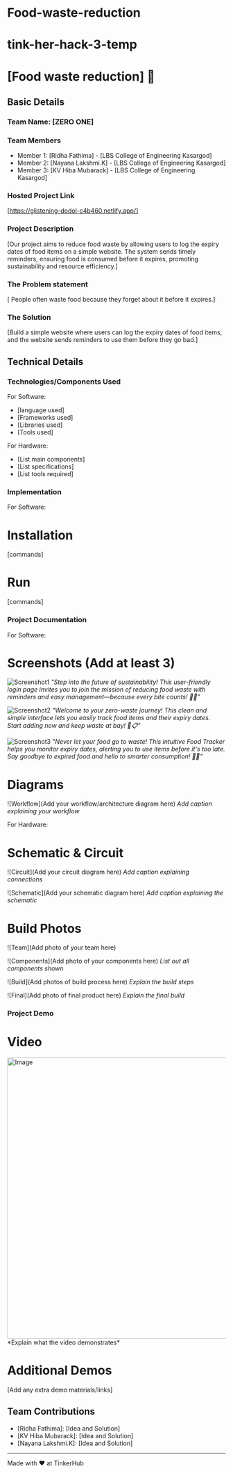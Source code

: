 # Food-waste-reduction
# tink-her-hack-3-temp
# [Food waste reduction] 🎯


## Basic Details
### Team Name: [ZERO ONE]


### Team Members
- Member 1: [Ridha Fathima] - [LBS College of Engineering Kasargod]
- Member 2: [Nayana Lakshmi.K] - [LBS College of Engineering Kasargod]
- Member 3: [KV Hiba Mubarack] - [LBS College of Engineering Kasargod]

### Hosted Project Link
[https://glistening-dodol-c4b460.netlify.app/]

### Project Description
[Our project aims to reduce food waste by allowing users to log the expiry dates of food items on a simple website. The system sends timely reminders, ensuring food is consumed before it expires, promoting sustainability and resource efficiency.]

### The Problem statement
[ People often waste food because they forget about it before it expires.]

### The Solution
[Build a simple website where users can log the expiry dates of food items, and the website sends reminders to use them before they go bad.]

## Technical Details
### Technologies/Components Used
For Software:
- [language used]
- [Frameworks used]
- [Libraries used]
- [Tools used]

For Hardware:
- [List main components]
- [List specifications]
- [List tools required]

### Implementation
For Software:
# Installation
[commands]

# Run
[commands]

### Project Documentation
For Software:

# Screenshots (Add at least 3)
![Screenshot1](<img width="686" alt="image" src="https://github.com/user-attachments/assets/9e202023-bc7c-49b3-abe6-5329714365c2" />
)
*"Step into the future of sustainability! This user-friendly login page invites you to join the mission of reducing food waste with reminders and easy management—because every bite counts! 🍕✨"*

![Screenshot2](<img width="649" alt="image" src="https://github.com/user-attachments/assets/573f5fab-a815-4719-b309-51dd6a95c6ba" />
)
*"Welcome to your zero-waste journey! This clean and simple interface lets you easily track food items and their expiry dates. Start adding now and keep waste at bay! 🌱📋"*

![Screenshot3](<img width="647" alt="Screenshot 2025-01-26 090344" src="https://github.com/user-attachments/assets/92014178-8e97-4b2f-81c6-188c163bcbae" />
)
*"Never let your food go to waste! This intuitive Food Tracker helps you monitor expiry dates, alerting you to use items before it's too late. Say goodbye to expired food and hello to smarter consumption! 🛒✨"*

# Diagrams
![Workflow](Add your workflow/architecture diagram here)
*Add caption explaining your workflow*

For Hardware:

# Schematic & Circuit
![Circuit](Add your circuit diagram here)
*Add caption explaining connections*

![Schematic](Add your schematic diagram here)
*Add caption explaining the schematic*

# Build Photos
![Team](Add photo of your team here)


![Components](Add photo of your components here)
*List out all components shown*

![Build](Add photos of build process here)
*Explain the build steps*

![Final](Add photo of final product here)
*Explain the final build*

### Project Demo
# Video
<img width="647" alt="Image" src="https://github.com/user-attachments/assets/d59b5bd1-a72b-41c5-93f9-48cf572cc138" />
*Explain what the video demonstrates*

# Additional Demos
[Add any extra demo materials/links]

## Team Contributions
- [Ridha Fathima]: [Idea and Solution]
- [KV Hiba Mubarack]: [Idea and Solution]
- [Nayana Lakshmi.K]: [Idea and Solution]

---
Made with ❤️ at TinkerHub
